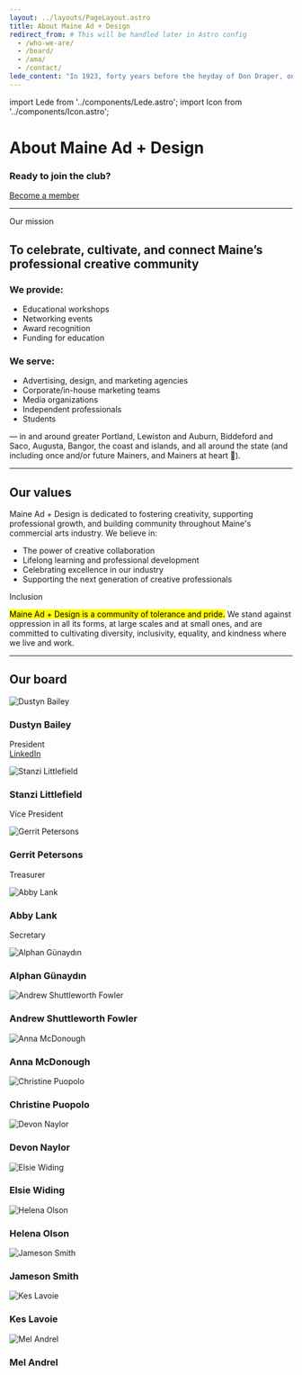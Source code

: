 ```yaml
---
layout: ../layouts/PageLayout.astro
title: About Maine Ad + Design
redirect_from: # This will be handled later in Astro config
  - /who-we-are/
  - /board/
  - /ama/
  - /contact/
lede_content: "In 1923, forty years before the heyday of Don Draper, one of America's first ad clubs was dreamed up in a hotel room in cosmopolitan Portland, Maine. In the century since – first as the _Portland Advertising Club,_ then the _Advertising Club of Greater Portland_ (and then _of Maine_), and now as <span style=\"font-variant-caps:all-small-caps\">MADE</span> – generations of Maine creative professionals have come together to connect, create, and celebrate everything that makes us tick."
---
```

import Lede from '../components/Lede.astro';
import Icon from '../components/Icon.astro';

# About Maine Ad + Design

<div class="panel mini-panel">
  <h3>Ready to join the club?</h3>
  <a href="/membership/" class="cta">Become a member</a>
</div>

<Lede content={frontmatter.lede_content} />

---

<div class="panel panel-sunshine">
  <span class="strapline">Our mission</span>
  <h2 class="headline">To celebrate, cultivate, and connect Maine’s professional creative community</h2>
  
  <div class="two-up">
    <div>
      <h3>We provide:</h3>
      <ul>
        <li>Educational workshops</li>
        <li>Networking events</li>
        <li>Award recognition</li>
        <li>Funding for education</li>
      </ul>
    </div>
    <div>
      <h3>We serve:</h3>
      <ul>
        <li>Advertising, design, and marketing agencies</li>
        <li>Corporate/in-house marketing teams</li>
        <li>Media organizations</li>
        <li>Independent professionals</li>
        <li>Students</li>
      </ul>
    </div>
  </div>
  
  <p>— in and around greater Portland, Lewiston and Auburn, Biddeford and Saco, Augusta, Bangor, the coast and islands, and all around the state (and including once and/or future Mainers, and Mainers at heart 🌲).</p>
</div>

---

## Our values

Maine Ad + Design is dedicated to fostering creativity, supporting professional growth, and building community throughout Maine's commercial arts industry. We believe in:

- The power of creative collaboration
- Lifelong learning and professional development
- Celebrating excellence in our industry
- Supporting the next generation of creative professionals

<div class="panel panel-tomato">
  <span class="strapline">Inclusion</span>
  <p><mark>Maine Ad + Design is a community of tolerance and pride.</mark> We stand against oppression in all its forms, at large scales and at small ones, and are committed to cultivating diversity, inclusivity, equality, and kindness where we live and work.</p>
</div>

---

## Our board

<div class="board-members">
    <div class="board-member">
        <img src="/images/board/dustyn.jpeg" alt="Dustyn Bailey" />
        <h3>Dustyn Bailey</h3>
        <p>President<br /><a href="https://www.linkedin.com/in/dustyn-bailey-b45655109/" target="_blank" class="external">LinkedIn <Icon name="external-link" /></a></p>
    </div>
    <div class="board-member">
        <img src="/images/board/stanzi.jpeg" alt="Stanzi Littlefield" />
        <h3>Stanzi Littlefield</h3>
        <p>Vice President</p>
    </div>
    <div class="board-member">
        <img src="/images/board/gerrit.jpeg" alt="Gerrit Petersons" />
        <h3>Gerrit Petersons</h3>
        <p>Treasurer</p>
    </div>
    <div class="board-member">
        <img src="/images/board/abby.jpeg" alt="Abby Lank" />
        <h3>Abby Lank</h3>
        <p>Secretary</p>
    </div>
    <div class="board-member">
        <img src="/images/board/alphan.jpeg" alt="Alphan Günaydın" />
        <h3>Alphan Günaydın</h3>
    </div>
    <div class="board-member">
        <img src="/images/board/andrew.jpeg" alt="Andrew Shuttleworth Fowler" />
        <h3>Andrew Shuttleworth Fowler</h3>
    </div>
    <div class="board-member">
        <img src="/images/board/anna.jpeg" alt="Anna McDonough" />
        <h3>Anna McDonough</h3>
    </div>
    <div class="board-member">
        <img src="/images/board/christine.jpeg" alt="Christine Puopolo" />
        <h3>Christine Puopolo</h3>
    </div>
    <div class="board-member">
        <img src="/images/board/devon.jpeg" alt="Devon Naylor" />
        <h3>Devon Naylor</h3>
    </div>
    <div class="board-member">
        <img src="/images/board/elsie.jpeg" alt="Elsie Widing" />
        <h3>Elsie Widing</h3>
    </div>
    <div class="board-member">
        <img src="/images/board/helena.jpeg" alt="Helena Olson" />
        <h3>Helena Olson</h3>
    </div>
    <div class="board-member">
        <img src="/images/board/jameson.jpeg" alt="Jameson Smith" />
        <h3>Jameson Smith</h3>
    </div>
    <div class="board-member">
        <img src="/images/board/kes.jpeg" alt="Kes Lavoie" />
        <h3>Kes Lavoie</h3>
    </div>
    <div class="board-member">
        <img src="/images/board/mel.jpeg" alt="Mel Andrel" />
        <h3>Mel Andrel</h3>
    </div>    
</div>
